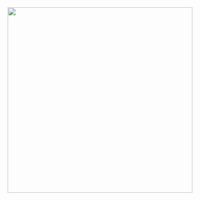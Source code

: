 <div align="center">
    <img src="https://media.tenor.com/giNrzT0tQGsAAAAj/bonfire-dark-souls.gif" width=420/>
</div>


